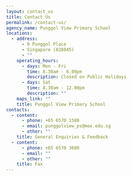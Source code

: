 ```yaml
---
layout: contact_us
title: Contact Us
permalink: /contact-us/
agency_name: Punggol View Primary School
locations:
  - address:
      - 9 Punggol Place
      - Singapore (828845)
      - ""
    operating_hours:
      - days: Mon - Fri
        time: 8.30am - 6.00pm
        description: Closed on Public Holidays
      - days: Sat
        time: 8.30am - 12.00pm
        description: ""
    maps_link: ""
    title: Punggol View Primary School
contacts:
  - content:
      - phone: +65 6570 1588
      - email: punggolview_ps@moe.edu.sg
      - other: ""
    title: General Enquiries & Feedback
  - content:
      - phone: +65 6570 3680
      - email: ""
      - other: ""
    title: Fax
---
```

